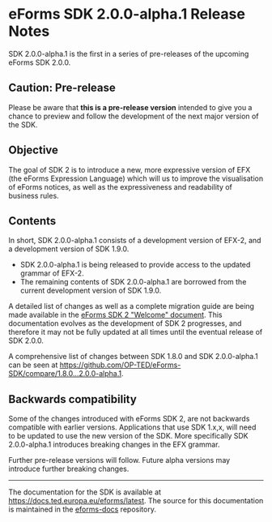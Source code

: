# eForms SDK 2.0.0-alpha.1 Release Notes

SDK 2.0.0-alpha.1 is the first in a series of pre-releases of the upcoming eForms SDK 2.0.0.

## Caution: Pre-release

Please be aware that **this is a pre-release version** intended to give you a chance to preview and follow the development of the next major version of the SDK.  

## Objective

The goal of SDK 2 is to introduce a new, more expressive version of EFX (the eForms Expression Language) which will us to improve the visualisation of eForms notices, as well as the expressiveness and readability of business rules.

## Contents

In short, SDK 2.0.0-alpha.1 consists of a development version of EFX-2, and a development version of SDK 1.9.0.

- SDK 2.0.0-alpha.1 is being released to provide access to the updated grammar of EFX-2.
- The remaining contents of SDK 2.0.0-alpha.1 are borrowed from the current development version of SDK 1.9.0.

A detailed list of changes as well as a complete migration guide are being made available in the [eForms SDK 2 "Welcome" document](https://docs.ted.europa.eu/home/eforms/sdk2/). This documentation evolves as the development of SDK 2 progresses, and therefore it may not be fully updated at all times until the eventual release of SDK 2.0.0.

A comprehensive list of changes between SDK 1.8.0 and SDK 2.0.0-alpha.1 can be seen at <https://github.com/OP-TED/eForms-SDK/compare/1.8.0...2.0.0-alpha.1>.

## Backwards compatibility

Some of the changes introduced with eForms SDK 2, are not backwards compatible with earlier versions. Applications that use SDK 1.x,x, will need to be updated to use the new version of the SDK. More specifically SDK 2.0.0-alpha.1 introduces breaking changes in the EFX grammar.

Further pre-release versions will follow. Future alpha versions may introduce further breaking changes.

---

The documentation for the SDK is available at <https://docs.ted.europa.eu/eforms/latest>. The source for this documentation is maintained in the [eforms-docs](https://github.com/OP-TED/eforms-docs) repository.
